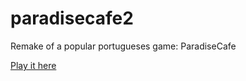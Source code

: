 # paradisecafe2
Remake of a popular portugueses game: ParadiseCafe

[Play it here](http://brunoperry.net/paradisecafe2/)
